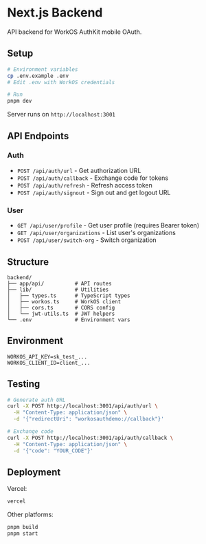 # Next.js Backend

API backend for WorkOS AuthKit mobile OAuth.

## Setup

```bash
# Environment variables
cp .env.example .env
# Edit .env with WorkOS credentials

# Run
pnpm dev
```

Server runs on `http://localhost:3001`

## API Endpoints

### Auth

- `POST /api/auth/url` - Get authorization URL
- `POST /api/auth/callback` - Exchange code for tokens
- `POST /api/auth/refresh` - Refresh access token
- `POST /api/auth/signout` - Sign out and get logout URL

### User

- `GET /api/user/profile` - Get user profile (requires Bearer token)
- `GET /api/user/organizations` - List user's organizations
- `POST /api/user/switch-org` - Switch organization

## Structure

```
backend/
├── app/api/          # API routes
├── lib/              # Utilities
│   ├── types.ts      # TypeScript types
│   ├── workos.ts     # WorkOS client
│   ├── cors.ts       # CORS config
│   └── jwt-utils.ts  # JWT helpers
└── .env              # Environment vars
```

## Environment

```
WORKOS_API_KEY=sk_test_...
WORKOS_CLIENT_ID=client_...
```

## Testing

```bash
# Generate auth URL
curl -X POST http://localhost:3001/api/auth/url \
  -H "Content-Type: application/json" \
  -d '{"redirectUri": "workosauthdemo://callback"}'

# Exchange code
curl -X POST http://localhost:3001/api/auth/callback \
  -H "Content-Type: application/json" \
  -d '{"code": "YOUR_CODE"}'
```

## Deployment

Vercel:
```bash
vercel
```

Other platforms:
```bash
pnpm build
pnpm start
```